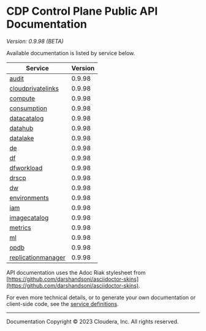 # CDP Control Plane Public API Documentation

*Version: 0.9.98 (BETA)*

Available documentation is listed by service below.

| Service | Version |
| --- | --- |
| [audit](./audit/index.html) | 0.9.98 |
| [cloudprivatelinks](./cloudprivatelinks/index.html) | 0.9.98 |
| [compute](./compute/index.html) | 0.9.98 |
| [consumption](./consumption/index.html) | 0.9.98 |
| [datacatalog](./datacatalog/index.html) | 0.9.98 |
| [datahub](./datahub/index.html) | 0.9.98 |
| [datalake](./datalake/index.html) | 0.9.98 |
| [de](./de/index.html) | 0.9.98 |
| [df](./df/index.html) | 0.9.98 |
| [dfworkload](./dfworkload/index.html) | 0.9.98 |
| [drscp](./drscp/index.html) | 0.9.98 |
| [dw](./dw/index.html) | 0.9.98 |
| [environments](./environments/index.html) | 0.9.98 |
| [iam](./iam/index.html) | 0.9.98 |
| [imagecatalog](./imagecatalog/index.html) | 0.9.98 |
| [metrics](./metrics/index.html) | 0.9.98 |
| [ml](./ml/index.html) | 0.9.98 |
| [opdb](./opdb/index.html) | 0.9.98 |
| [replicationmanager](./replicationmanager/index.html) | 0.9.98 |

API documentation uses the Adoc Riak stylesheet from
[https://github.com/darshandsoni/asciidoctor-skins](https://github.com/darshandsoni/asciidoctor-skins).

For even more technical details, or to generate your own documentation or client-side code, see the
[service definitions](swagger/).

----

Documentation Copyright © 2023 Cloudera, Inc. All rights reserved.

